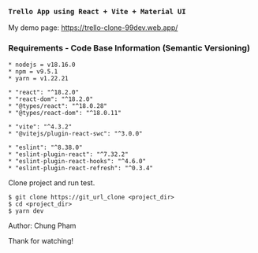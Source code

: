 ### `Trello App using React + Vite + Material UI`
My demo page: https://trello-clone-99dev.web.app/

### Requirements - Code Base Information (Semantic Versioning)

```
* nodejs = v18.16.0
* npm = v9.5.1
* yarn = v1.22.21

* "react": "^18.2.0"
* "react-dom": "^18.2.0"
* "@types/react": "^18.0.28"
* "@types/react-dom": "^18.0.11"

* "vite": "^4.3.2"
* "@vitejs/plugin-react-swc": "^3.0.0"

* "eslint": "^8.38.0"
* "eslint-plugin-react": "^7.32.2"
* "eslint-plugin-react-hooks": "^4.6.0"
* "eslint-plugin-react-refresh": "^0.3.4"
```

Clone project and run test.

```
$ git clone https://git_url_clone <project_dir>
$ cd <project_dir>
$ yarn dev
```

Author: Chung Pham

Thank for watching!
